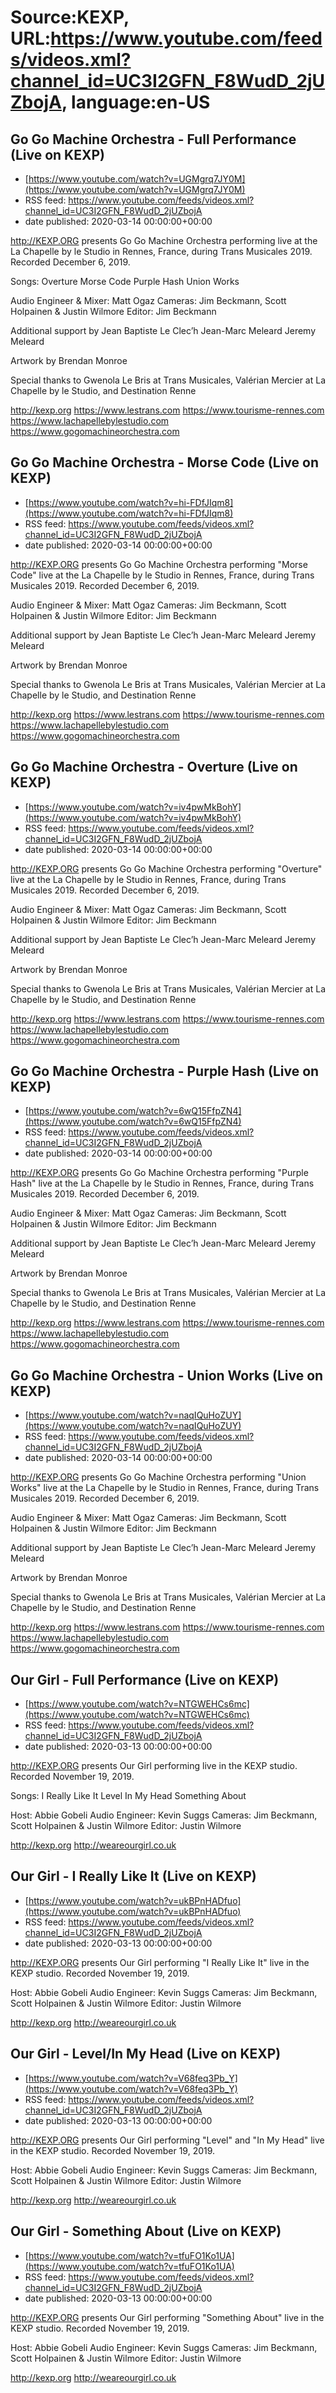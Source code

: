 # Source:KEXP, URL:https://www.youtube.com/feeds/videos.xml?channel_id=UC3I2GFN_F8WudD_2jUZbojA, language:en-US

## Go Go Machine Orchestra - Full Performance (Live on KEXP)
 - [https://www.youtube.com/watch?v=UGMgrq7JY0M](https://www.youtube.com/watch?v=UGMgrq7JY0M)
 - RSS feed: https://www.youtube.com/feeds/videos.xml?channel_id=UC3I2GFN_F8WudD_2jUZbojA
 - date published: 2020-03-14 00:00:00+00:00

http://KEXP.ORG presents Go Go Machine Orchestra performing live at the La Chapelle by le Studio in Rennes, France, during Trans Musicales 2019. Recorded December 6, 2019.

Songs:
Overture
Morse Code
Purple Hash
Union Works

Audio Engineer & Mixer: Matt Ogaz
Cameras: Jim Beckmann, Scott Holpainen & Justin Wilmore
Editor: Jim Beckmann

Additional support by 
Jean Baptiste Le Clec’h
Jean-Marc Meleard
Jeremy Meleard

Artwork by Brendan Monroe

Special thanks to Gwenola Le Bris at Trans Musicales, Valérian Mercier at La Chapelle by le Studio, and Destination Renne

http://kexp.org
https://www.lestrans.com
https://www.tourisme-rennes.com
https://www.lachapellebylestudio.com
https://www.gogomachineorchestra.com

## Go Go Machine Orchestra - Morse Code (Live on KEXP)
 - [https://www.youtube.com/watch?v=hi-FDfJIqm8](https://www.youtube.com/watch?v=hi-FDfJIqm8)
 - RSS feed: https://www.youtube.com/feeds/videos.xml?channel_id=UC3I2GFN_F8WudD_2jUZbojA
 - date published: 2020-03-14 00:00:00+00:00

http://KEXP.ORG presents Go Go Machine Orchestra performing "Morse Code"  live at the La Chapelle by le Studio in Rennes, France, during Trans Musicales 2019. Recorded December 6, 2019.

Audio Engineer & Mixer: Matt Ogaz
Cameras: Jim Beckmann, Scott Holpainen & Justin Wilmore
Editor: Jim Beckmann

Additional support by 
Jean Baptiste Le Clec’h
Jean-Marc Meleard
Jeremy Meleard

Artwork by Brendan Monroe

Special thanks to Gwenola Le Bris at Trans Musicales, Valérian Mercier at La Chapelle by le Studio, and Destination Renne

http://kexp.org
https://www.lestrans.com
https://www.tourisme-rennes.com
https://www.lachapellebylestudio.com
https://www.gogomachineorchestra.com

## Go Go Machine Orchestra - Overture (Live on KEXP)
 - [https://www.youtube.com/watch?v=iv4pwMkBohY](https://www.youtube.com/watch?v=iv4pwMkBohY)
 - RSS feed: https://www.youtube.com/feeds/videos.xml?channel_id=UC3I2GFN_F8WudD_2jUZbojA
 - date published: 2020-03-14 00:00:00+00:00

http://KEXP.ORG presents Go Go Machine Orchestra performing "Overture"  live at the La Chapelle by le Studio in Rennes, France, during Trans Musicales 2019. Recorded December 6, 2019.

Audio Engineer & Mixer: Matt Ogaz
Cameras: Jim Beckmann, Scott Holpainen & Justin Wilmore
Editor: Jim Beckmann

Additional support by 
Jean Baptiste Le Clec’h
Jean-Marc Meleard
Jeremy Meleard

Artwork by Brendan Monroe

Special thanks to Gwenola Le Bris at Trans Musicales, Valérian Mercier at La Chapelle by le Studio, and Destination Renne

http://kexp.org
https://www.lestrans.com
https://www.tourisme-rennes.com
https://www.lachapellebylestudio.com
https://www.gogomachineorchestra.com

## Go Go Machine Orchestra - Purple Hash (Live on KEXP)
 - [https://www.youtube.com/watch?v=6wQ15FfpZN4](https://www.youtube.com/watch?v=6wQ15FfpZN4)
 - RSS feed: https://www.youtube.com/feeds/videos.xml?channel_id=UC3I2GFN_F8WudD_2jUZbojA
 - date published: 2020-03-14 00:00:00+00:00

http://KEXP.ORG presents Go Go Machine Orchestra performing "Purple Hash"  live at the La Chapelle by le Studio in Rennes, France, during Trans Musicales 2019. Recorded December 6, 2019.

Audio Engineer & Mixer: Matt Ogaz
Cameras: Jim Beckmann, Scott Holpainen & Justin Wilmore
Editor: Jim Beckmann

Additional support by 
Jean Baptiste Le Clec’h
Jean-Marc Meleard
Jeremy Meleard

Artwork by Brendan Monroe

Special thanks to Gwenola Le Bris at Trans Musicales, Valérian Mercier at La Chapelle by le Studio, and Destination Renne

http://kexp.org
https://www.lestrans.com
https://www.tourisme-rennes.com
https://www.lachapellebylestudio.com
https://www.gogomachineorchestra.com

## Go Go Machine Orchestra - Union Works (Live on KEXP)
 - [https://www.youtube.com/watch?v=naqIQuHoZUY](https://www.youtube.com/watch?v=naqIQuHoZUY)
 - RSS feed: https://www.youtube.com/feeds/videos.xml?channel_id=UC3I2GFN_F8WudD_2jUZbojA
 - date published: 2020-03-14 00:00:00+00:00

http://KEXP.ORG presents Go Go Machine Orchestra performing "Union Works"  live at the La Chapelle by le Studio in Rennes, France, during Trans Musicales 2019. Recorded December 6, 2019.

Audio Engineer & Mixer: Matt Ogaz
Cameras: Jim Beckmann, Scott Holpainen & Justin Wilmore
Editor: Jim Beckmann

Additional support by 
Jean Baptiste Le Clec’h
Jean-Marc Meleard
Jeremy Meleard

Artwork by Brendan Monroe

Special thanks to Gwenola Le Bris at Trans Musicales, Valérian Mercier at La Chapelle by le Studio, and Destination Renne

http://kexp.org
https://www.lestrans.com
https://www.tourisme-rennes.com
https://www.lachapellebylestudio.com
https://www.gogomachineorchestra.com

## Our Girl - Full Performance (Live on KEXP)
 - [https://www.youtube.com/watch?v=NTGWEHCs6mc](https://www.youtube.com/watch?v=NTGWEHCs6mc)
 - RSS feed: https://www.youtube.com/feeds/videos.xml?channel_id=UC3I2GFN_F8WudD_2jUZbojA
 - date published: 2020-03-13 00:00:00+00:00

http://KEXP.ORG presents Our Girl performing live in the KEXP studio. Recorded November 19, 2019.

Songs:
I Really Like It
Level 
In My Head
Something About

Host: Abbie Gobeli
Audio Engineer: Kevin Suggs
Cameras: Jim Beckmann, Scott Holpainen & Justin Wilmore
Editor: Justin Wilmore

http://kexp.org
http://weareourgirl.co.uk

## Our Girl - I Really Like It (Live on KEXP)
 - [https://www.youtube.com/watch?v=ukBPnHADfuo](https://www.youtube.com/watch?v=ukBPnHADfuo)
 - RSS feed: https://www.youtube.com/feeds/videos.xml?channel_id=UC3I2GFN_F8WudD_2jUZbojA
 - date published: 2020-03-13 00:00:00+00:00

http://KEXP.ORG presents Our Girl performing "I Really Like It" live in the KEXP studio. Recorded November 19, 2019.

Host: Abbie Gobeli
Audio Engineer: Kevin Suggs
Cameras: Jim Beckmann, Scott Holpainen & Justin Wilmore
Editor: Justin Wilmore

http://kexp.org
http://weareourgirl.co.uk

## Our Girl - Level/In My Head (Live on KEXP)
 - [https://www.youtube.com/watch?v=V68feq3Pb_Y](https://www.youtube.com/watch?v=V68feq3Pb_Y)
 - RSS feed: https://www.youtube.com/feeds/videos.xml?channel_id=UC3I2GFN_F8WudD_2jUZbojA
 - date published: 2020-03-13 00:00:00+00:00

http://KEXP.ORG presents Our Girl performing "Level" and "In My Head" live in the KEXP studio. Recorded November 19, 2019.

Host: Abbie Gobeli
Audio Engineer: Kevin Suggs
Cameras: Jim Beckmann, Scott Holpainen & Justin Wilmore
Editor: Justin Wilmore

http://kexp.org
http://weareourgirl.co.uk

## Our Girl - Something About (Live on KEXP)
 - [https://www.youtube.com/watch?v=tfuFO1Ko1UA](https://www.youtube.com/watch?v=tfuFO1Ko1UA)
 - RSS feed: https://www.youtube.com/feeds/videos.xml?channel_id=UC3I2GFN_F8WudD_2jUZbojA
 - date published: 2020-03-13 00:00:00+00:00

http://KEXP.ORG presents Our Girl performing "Something About" live in the KEXP studio. Recorded November 19, 2019.

Host: Abbie Gobeli
Audio Engineer: Kevin Suggs
Cameras: Jim Beckmann, Scott Holpainen & Justin Wilmore
Editor: Justin Wilmore

http://kexp.org
http://weareourgirl.co.uk

